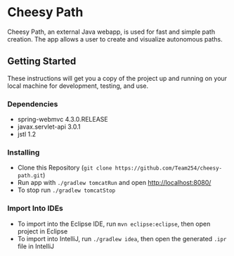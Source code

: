 # Cheesy Path
Cheesy Path, an external Java webapp, is used for fast and simple path creation. The app allows a user to create and visualize autonomous paths.

## Getting Started
These instructions will get you a copy of the project up and running on your local machine for development, testing, and use.

### Dependencies
- spring-webmvc 4.3.0.RELEASE
- javax.servlet-api 3.0.1
- jstl 1.2

### Installing
- Clone this Repository (`git clone https://github.com/Team254/cheesy-path.git`)
- Run app with `./gradlew tomcatRun` and open [http://localhost:8080/](http://localhost:8080/)
- To stop run `./gradlew tomcatStop`

### Import Into IDEs
- To import into the Eclipse IDE, run `mvn eclipse:eclipse`, then open project in Eclipse
- To import into IntelliJ, run `./gradlew idea`, then open the generated `.ipr` file in IntelliJ